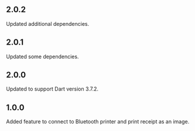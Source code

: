 ## 2.0.2

Updated additional dependencies.

## 2.0.1

Updated some dependencies.

## 2.0.0

Updated to support Dart version 3.7.2.

## 1.0.0

Added feature to connect to Bluetooth printer and print receipt as an image.
